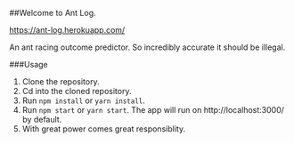 ##Welcome to Ant Log.

<a href="https://ant-log.herokuapp.com/">https://ant-log.herokuapp.com/</a>

An ant racing outcome predictor.
So incredibly accurate it should be illegal.

###Usage

1. Clone the repository.
2. Cd into the cloned repository.
3. Run `npm install` or `yarn install`.
4. Run `npm start` or `yarn start`. The app will run on http://localhost:3000/ by default.
5. With great power comes great responsiblity.
